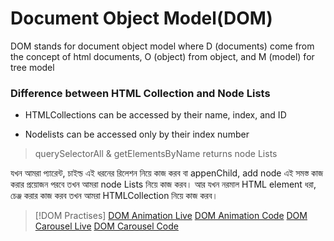 # Document Object Model(DOM)
DOM stands for document object model where D (documents) come from the concept of html documents, O (object) from object, and M (model) for tree model

### Difference between HTML Collection and Node Lists
- HTMLCollections can be accessed by their name, index, and ID
* Nodelists can be accessed only by their index number

>querySelectorAll & getElementsByName returns node Lists

যখন আমরা প্যারেন্ট, চাইল্ড এই ধরনের রিলেশন নিয়ে কাজ করব বা appenChild, add node এই সমস্ত কাজ করার প্রয়োজন পরবে তখন আমরা node Lists নিয়ে কাজ করব।
আর যখন নরমাল HTML element ধরা, চেঞ্জ করার কাজ করব তখন আমরা HTMLCollection নিয়ে কাজ করব।

> [!DOM Practises]
> [DOM Animation Live](https://653c1278ecc63f06a2c2f407--ephemeral-jelly-a69fb0.netlify.app/)
> [DOM Animation Code](https://github.com/raihan512/DOM/tree/master/DOM%20Animation)
> [DOM Carousel Live](https://653c133b569671096a326b27--splendorous-mandazi-453b87.netlify.app/)
> [DOM Carousel Code](https://github.com/raihan512/DOM/tree/master/DOM%20Carousel)
